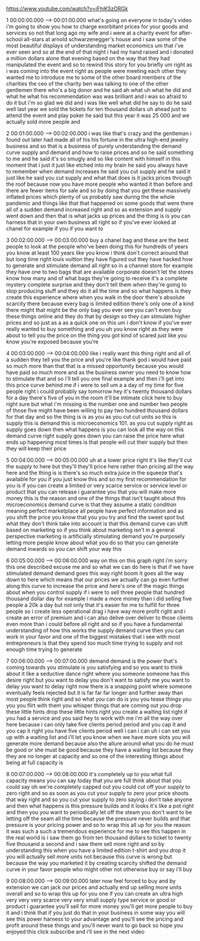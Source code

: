 https://www.youtube.com/watch?v=iFhiK5zORGk

1 00:00:00.000 --\> 00:01:00.000 what's going on everyone in today's
video i'm going to show you how to charge exorbitant prices for your
goods and services so not that long ago my wife and i were at a charity
event for after-school all-stars at arnold schwarzenegger's house and i
saw some of the most beautiful displays of understanding market
economics um that i've ever seen and so at the end of that night i had
my hand raised and i donated a million dollars alone that evening based
on the way that they had manipulated the event and so to rewind this
story for you briefly um right as i was coming into the event right as
people were meeting each other they wanted me to introduce me to some of
the other board members of the charities the ceo of the charity ben was
talking to one of the other gentlemen there who's a big donor and he
said ah what uh what he did and what he what his recommendation was was
brilliant and i was so afraid to do it but i'm so glad we did and i was
like well what did he say to do he said well last year we sold the
tickets for ten thousand dollars uh ahead just to attend the event and
play poker he said but this year it was 25 000 and we actually sold more
people and

2 00:01:00.000 --\> 00:02:00.000 i was like that's crazy and the
gentleman i found out later had made all of his his fortune in the ultra
high-end jewelry business and so that is a business of purely
understanding the demand curve supply and demand and how to raise prices
and so he said something to me and he said it's so smugly and so like
content with himself in this moment that i just it just like etched into
my brain he said you always have to remember when demand increases he
said you cut supply and he said it just like he said you cut supply and
what that does is it jacks prices through the roof because now you have
more people who wanted it than before and there are fewer items for sale
and so by doing that you get these massively inflated prices which
plenty of us probably saw during the the whole pandemic and things like
that that happened on some goods that were there all of a sudden demand
increased right and so as extension and supply went down and then that
is what jacks up prices and the thing is is you can harness that in your
own business all right so if you've ever looked at chanel for example if
you if you want to

3 00:02:00.000 --\> 00:03:00.000 buy a chanel bag and these are the best
people to look at the people who've been doing this for hundreds of
years you know at least 100 years like you know i think don't correct
around that but long time right louis vuitton they have figured out they
have hacked how to generate and stimulate demand all right so in a
channel store for example they have one to two bags that are available
corporate doesn't let the stores know how many and of what bags they're
going to receive it's a complete mystery complete surprise and they
don't tell them when they're going to stop producing stuff and they do
it all the time and so what happens is they create this experience where
when you walk in the door there's absolute scarcity there because every
bag is limited edition there's only one of a kind there might that might
be the only bag you ever see you can't even buy these things online and
they do that by design so they can stimulate higher prices and so just
as a as a quick one on this um i don't know if you've ever really wanted
to buy something and you uh you know right as they were about to tell
you the price on the thing you got kind of scared just like you know
you're exposed because you're

4 00:03:00.000 --\> 00:04:00.000 like i really want this thing right and
all of a sudden they tell you the price and you're like thank god i
would have paid so much more than that that is a missed opportunity
because you would have paid so much more and as the business owner you
need to know how to stimulate that and so i'll tell you one final
example and then i'll get into this price curve behind me if i were to
sell um a a day of my time for five people right i could probably say
tomorrow hey it's twenty thousand dollars for a day there's five of you
in the room it'll be intimate click here to buy right sure but what i'm
missing is the number one and number two people of those five might have
been willing to pay two hundred thousand dollars for that day and so the
thing is is as you as you cut cut units so this is supply this is demand
this is microeconomics 101. as you cut supply right as supply goes down
then what happens is you can look all the way on this demand curve right
supply goes down you can raise the price here what ends up happening
most times is that people will cut their supply but then they will keep
their price

5 00:04:00.000 --\> 00:05:00.000 uh at a lower price right it's like
they'll cut the supply to here but they'll they'll price here rather
than pricing all the way here and the thing is is there's so much extra
juice in the squeeze that's available for you if you just know this and
so my first recommendation for you is if you can create a limited or
very scarce service or service level or product that you can release i
guarantee you that you will make more money this is the reason and one
of the things that isn't taught about this microeconomics demand curve
is that they assume a static condition meaning perfect marketplace all
people have perfect information and as you shift the price you know that
you you try and find the sweet spot but what they don't think take into
account is that this demand curve can shift based on marketing so if you
think about marketing isn't in a general perspective marketing is
artificially stimulating demand you're purposely letting more people
know about what you do so that you can generate demand inwards so you
can shift your way this

6 00:05:00.000 --\> 00:06:00.000 way on this on this graph right i'm
sorry this one described excuse me and so what we can do here is that if
we have stimulated demand demand goes this way right boom it goes all
the way down to here which means that our prices we actually can go even
further along this curve to increase the price and here's one of the
magic things about when you control supply if i were to sell three
people that hundred thousand dollar day for example i made a more money
than i did selling five people a 20k a day but not only that it's easier
for me to fulfill for three people so i create less operational drag i
have way more profit right and i create an error of premium and i can
also delive over deliver to those clients even more than i could before
all right and so if you have a fundamental understanding of how this
works the supply demand curve then you can work in your favor and one of
the biggest mistakes that i see with most entrepreneurs is that they
spend too much time trying to supply and not enough time trying to
generate

7 00:06:00.000 --\> 00:07:00.000 demand demand is the power that's
coming towards you stimulate is you satisfying and so you want to think
about it like a seductive dance right where you someone someone has this
desire right but you want to delay you don't want to satisfy me you want
to delay you want to delay right now there is a snapping point where
someone eventually feels rejected but it is far far far longer and
further away than most people think right and so what you can do is you
you tease things you you you flirt with them you whisper things that are
coming out you drop these little hints drop these little hints right you
create a waiting list right if you had a service and you said hey to
work with me i'm all the way over here because i can only take five
clients period period and you cap it and you cap it right you have five
clients period well i can i can uh i can set you up with a waiting list
and i'll let you know when we have more slots you will generate more
demand because also the allure around what you do he must be good or she
must be good because they have a waiting list because they they are no
longer at capacity and so one of the interesting things about being at
full capacity is

8 00:07:00.000 --\> 00:08:00.000 it's completely up to you what full
capacity means you can say today that you are full think about that you
could say oh we're completely capped out you could cut off your supply
to zero right and so as soon as you cut your supply to zero your price
shoots that way right and so you cut your supply to zero saying i don't
take anyone and then what happens is this pressure builds and it looks
it's like a pot right and then you you want to periodically let off the
steam you don't want to be letting off the seam all the time because the
pressure never builds and that pressure is your pricing power and so to
wrap this all up for you the reason it was such a such a tremendous
experience for me to see this happen in the real world is i saw them go
from ten thousand dollars to ticket to twenty five thousand a second and
i saw them sell more right and so by understanding this when you have a
limited edition t-shirt and you drop it you will actually sell more
units not because this curve is wrong but because the way you marketed
it by creating scarcity shifted the demand curve in your favor people
who might other not otherwise buy or say i'll buy

9 00:08:00.000 --\> 00:09:00.000 later now feel forced to buy and by
extension we can jack our prices and actually end up selling more units
overall and so to wrap this up for you one if you can create an ultra
high very very very scarce very very small supply type service or good
or product i guarantee you'll sell for more money you'll get more people
to buy it and i think that if you just do that in your business in some
way you will see this power harness to your advantage and you'll see the
pricing and profit around these things and you'll never want to go back
so hope you enjoyed this click subscribe and i'll see in the next video
